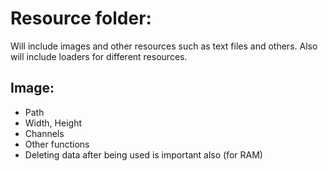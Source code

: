 # Resource folder:

Will include images and other resources such as text files and others. Also will include loaders for different resources.

## Image:

- Path
- Width, Height
- Channels
- Other functions
- Deleting data after being used is important also (for RAM)
